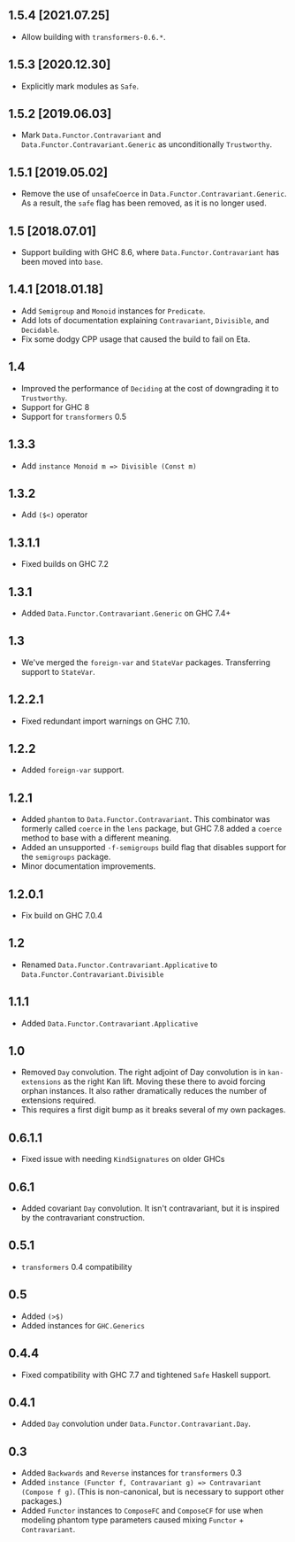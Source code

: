 1.5.4 [2021.07.25]
------------------
* Allow building with `transformers-0.6.*`.

1.5.3 [2020.12.30]
------------------
* Explicitly mark modules as `Safe`.

1.5.2 [2019.06.03]
------------------
* Mark `Data.Functor.Contravariant` and `Data.Functor.Contravariant.Generic`
  as unconditionally `Trustworthy`.

1.5.1 [2019.05.02]
------------------
* Remove the use of `unsafeCoerce` in `Data.Functor.Contravariant.Generic`. As
  a result, the `safe` flag has been removed, as it is no longer used.

1.5 [2018.07.01]
----------------
* Support building with GHC 8.6, where `Data.Functor.Contravariant` has been
  moved into `base`.

1.4.1 [2018.01.18]
------------------
* Add `Semigroup` and `Monoid` instances for `Predicate`.
* Add lots of documentation explaining `Contravariant`, `Divisible`, and
  `Decidable`.
* Fix some dodgy CPP usage that caused the build to fail on Eta.

1.4
---
* Improved the performance of `Deciding` at the cost of downgrading it to `Trustworthy`.
* Support for GHC 8
* Support for `transformers` 0.5

1.3.3
-----
* Add `instance Monoid m => Divisible (Const m)`

1.3.2
-----
* Add `($<)` operator

1.3.1.1
-------
* Fixed builds on GHC 7.2

1.3.1
-----
* Added `Data.Functor.Contravariant.Generic` on GHC 7.4+

1.3
---
* We've merged the `foreign-var` and `StateVar` packages. Transferring support to `StateVar`.

1.2.2.1
-------
* Fixed redundant import warnings on GHC 7.10.

1.2.2
-----
* Added `foreign-var` support.

1.2.1
-----
* Added `phantom` to `Data.Functor.Contravariant`. This combinator was formerly called `coerce` in the `lens` package, but
  GHC 7.8 added a `coerce` method to base with a different meaning.
* Added an unsupported `-f-semigroups` build flag that disables support for the `semigroups` package.
* Minor documentation improvements.

1.2.0.1
-----
* Fix build on GHC 7.0.4

1.2
-----
* Renamed `Data.Functor.Contravariant.Applicative` to `Data.Functor.Contravariant.Divisible`

1.1.1
-----
* Added `Data.Functor.Contravariant.Applicative`

1.0
---
* Removed `Day` convolution. The right adjoint of Day convolution is in `kan-extensions` as the right Kan lift. Moving these there to avoid forcing orphan instances. It also rather dramatically reduces the number of extensions required.
* This requires a first digit bump as it breaks several of my own packages.

0.6.1.1
-------
* Fixed issue with needing `KindSignatures` on older GHCs

0.6.1
-----
* Added covariant `Day` convolution. It isn't contravariant, but it is inspired by the contravariant construction.

0.5.1
-----
* `transformers` 0.4 compatibility

0.5
---
* Added `(>$)`
* Added instances for `GHC.Generics`

0.4.4
-----
* Fixed compatibility with GHC 7.7 and tightened `Safe` Haskell support.

0.4.1
-----
* Added `Day` convolution under `Data.Functor.Contravariant.Day`.

0.3
---
* Added `Backwards` and `Reverse` instances for `transformers` 0.3
* Added `instance (Functor f, Contravariant g) => Contravariant (Compose f g)`. (This is non-canonical, but is necessary to support other packages.)
* Added `Functor` instances to `ComposeFC` and `ComposeCF` for use when modeling phantom type parameters caused mixing `Functor` + `Contravariant`.
